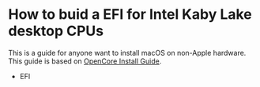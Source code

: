 # How to buid a EFI for Intel Kaby Lake desktop CPUs

This is a guide for anyone want to install macOS on non-Apple hardware. This guide is based on [OpenCore Install Guide](https://dortania.github.io/OpenCore-Install-Guide/).

- EFI
